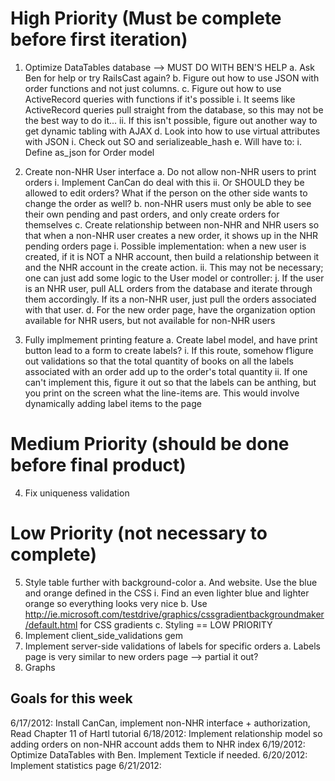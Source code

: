 # High Priority (Must be complete before first iteration)

1. Optimize DataTables database --> MUST DO WITH BEN'S HELP
  a. Ask Ben for help or try RailsCast again?
  b. Figure out how to use JSON with order functions and not just columns.
  c. Figure out how to use ActiveRecord queries with functions if it's possible
    i. It seems like ActiveRecord queries pull straight from the database, so this may not be the best way to do it...
    ii. If this isn't possible, figure out another way to get dynamic tabling with AJAX
  d. Look into how to use virtual attributes with JSON
    i. Check out SO and serializeable_hash
  e. Will have to:
    i. Define as_json for Order model

2. Create non-NHR User interface
  a. Do not allow non-NHR users to print orders
    i. Implement CanCan do deal with this
    ii. Or SHOULD they be allowed to edit orders? What if the person on the other side wants to change the order as well?
  b. non-NHR users must only be able to see their own pending and past orders, and only create orders for themselves
  c. Create relationship between non-NHR and NHR users so that when a non-NHR user creates a new order, it shows up in
     the NHR pending orders page
     i. Possible implementation: when a new user is created, if it is NOT a NHR account, then build a relationship
     between it and the NHR account in the create action.
     ii. This may not be necessary; one can just add some logic to the User model or controller:
       j. If the user is an NHR user, pull ALL orders from the database and iterate through them accordingly. If its a non-NHR user, just pull the orders
       associated with that user.
  d. For the new order page, have the organization option available for NHR users, but not available for non-NHR users

3. Fully implmement printing feature
  a. Create label model, and have print button lead to a form to create labels?
    i. If this route, somehow f1igure out validations so that the total quantity of books on all the labels associated with an order add up to the order's total quantity
    ii. If one can't implement this, figure it out so that the labels can be anthing, but you print on the screen what the line-items are. This would involve dynamically adding label items to the page

# Medium Priority (should be done before final product)

4. Fix uniqueness validation

# Low Priority (not necessary to complete)

5. Style table further with background-color
  a. And website. Use the blue and orange defined in the CSS
    i. Find an even lighter blue and lighter orange so everything looks very nice
  b. Use http://ie.microsoft.com/testdrive/graphics/cssgradientbackgroundmaker/default.html for CSS gradients
  c. Styling == LOW PRIORITY
6. Implement client_side_validations gem
7. Implement server-side validations of labels for specific orders
  a. Labels page is very similar to new orders page --> partial it out?
8. Graphs

## Goals for this week 
6/17/2012: Install CanCan, implement non-NHR interface + authorization, Read Chapter 11 of Hartl tutorial
6/18/2012: Implement relationship model so adding orders on non-NHR account adds them to NHR index
6/19/2012: Optimize DataTables with Ben. Implement Texticle if needed.
6/20/2012: Implement statistics page
6/21/2012: 